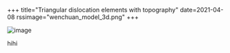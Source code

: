 +++
title="Triangular dislocation elements with topography"
date=2021-04-08
rssimage="wenchuan_model_3d.png"
+++

![image](/images/wenchuan_model_3d.png)

hihi
